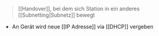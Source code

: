 > [[Handover]], bei dem sich Station in ein anderes [[Subnetting|Subnetz]] bewegt


- An Gerät wird neue [[IP Adresse]] via [[DHCP]] vergeben